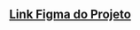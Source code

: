 ## [Link Figma do Projeto](https://www.figma.com/file/dNAhBQCaBs6NAw47c2J0it/Calend%C3%A1rio-de-Jogos-(Community)?node-id=0%3A1)